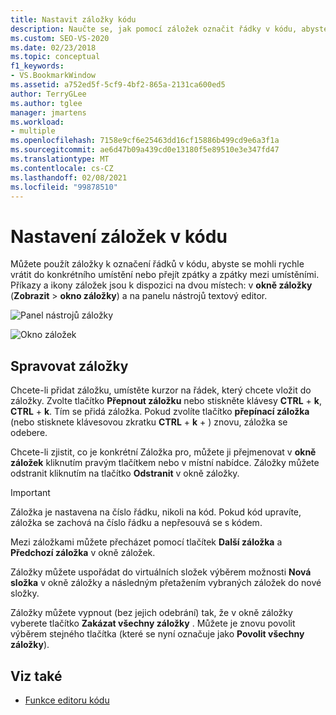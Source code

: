 ```yaml
---
title: Nastavit záložky kódu
description: Naučte se, jak pomocí záložek označit řádky v kódu, abyste se mohli rychle vrátit do konkrétního umístění nebo přejít zpátky a zpátky mezi umístěními.
ms.custom: SEO-VS-2020
ms.date: 02/23/2018
ms.topic: conceptual
f1_keywords:
- VS.BookmarkWindow
ms.assetid: a752ed5f-5cf9-4bf2-865a-2131ca600ed5
author: TerryGLee
ms.author: tglee
manager: jmartens
ms.workload:
- multiple
ms.openlocfilehash: 7158e9cf6e25463dd16cf15886b499cd9e6a3f1a
ms.sourcegitcommit: ae6d47b09a439cd0e13180f5e89510e3e347fd47
ms.translationtype: MT
ms.contentlocale: cs-CZ
ms.lasthandoff: 02/08/2021
ms.locfileid: "99878510"
---
```

# <a name="set-bookmarks-in-code"></a>Nastavení záložek v kódu

Můžete použít záložky k označení řádků v kódu, abyste se mohli rychle vrátit do konkrétního umístění nebo přejít zpátky a zpátky mezi umístěními. Příkazy a ikony záložek jsou k dispozici na dvou místech: v **okně záložky** (**Zobrazit**  >  **okno záložky**) a na panelu nástrojů textový editor.

![Panel nástrojů záložky](media/bookmark-toolbar.png)

![Okno záložek](media/bookmark-window.png)

## <a name="manage-bookmarks"></a>Spravovat záložky

Chcete-li přidat záložku, umístěte kurzor na řádek, který chcete vložit do záložky. Zvolte tlačítko **Přepnout záložku** nebo stiskněte klávesy **CTRL** + **k**, **CTRL** + **k**. Tím se přidá záložka. Pokud zvolíte tlačítko **přepínací záložka** (nebo stisknete klávesovou zkratku **CTRL** +  **k** + ) znovu, záložka se odebere.

Chcete-li zjistit, co je konkrétní Záložka pro, můžete ji přejmenovat v **okně záložek** kliknutím pravým tlačítkem nebo v místní nabídce. Záložky můžete odstranit kliknutím na tlačítko **Odstranit** v okně záložky.

> [!IMPORTANT]
> Záložka je nastavena na číslo řádku, nikoli na kód. Pokud kód upravíte, záložka se zachová na číslo řádku a nepřesouvá se s kódem.

Mezi záložkami můžete přecházet pomocí tlačítek **Další záložka** a **Předchozí záložka** v okně záložek.

Záložky můžete uspořádat do virtuálních složek výběrem možnosti **Nová složka** v okně záložky a následným přetažením vybraných záložek do nové složky.

Záložky můžete vypnout (bez jejich odebrání) tak, že v okně záložky vyberete tlačítko **Zakázat všechny záložky** . Můžete je znovu povolit výběrem stejného tlačítka (které se nyní označuje jako **Povolit všechny záložky**).

## <a name="see-also"></a>Viz také

- [Funkce editoru kódu](../ide/writing-code-in-the-code-and-text-editor.md)
